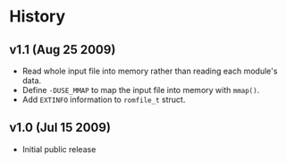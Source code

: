 History
=======

v1.1 (Aug 25 2009)
------------------

* Read whole input file into memory rather than reading each module's data.
* Define `-DUSE_MMAP` to map the input file into memory with `mmap()`.
* Add `EXTINFO` information to `romfile_t` struct.

v1.0 (Jul 15 2009)
------------------

* Initial public release
